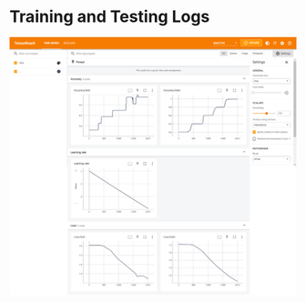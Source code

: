 # Training and Testing Logs
![tensorboard_logs](https://github.com/SwamiKannan/Scuba-diving-gesture-recognition/blob/main/logs/2000/model_2000.png)
